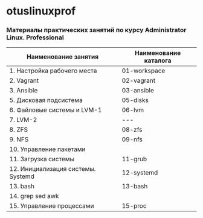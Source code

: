 # otuslinuxprof
### Материалы практических занятий по курсу Administrator Linux. Professional

| Наименование занятия| Наименование каталога |
| --- | --- |
| 1. Настройка рабочего места | 01-workspace |
| 2. Vagrant | 02-vagrant|
| 3. Ansible | 03-ansible|
| 5. Дисковая подсистема | 05-disks |
| 6. Файловые системы и LVM-1| 06-lvm |
| 7. LVM-2| --- |
| 8. ZFS| 08-zfs |
| 9. NFS | 09-nfs |
| 10. Управление пакетами | |
| 11. Загрузка системы | 11-grub |
| 12. Инициализация системы. Systemd| 12-systemd |
| 13. bash | 13-bash |
| 14. grep sed awk|  |
| 15. Управление процессами | 15-proc |